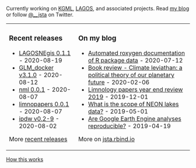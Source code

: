 Currently working on [KGML](https://sites.google.com/umn.edu/kgml/home), [LAGOS](https://lagoslakes.org), and associated projects. Read [my blog](https://jsta.rbind.io/blog) or follow [@__jsta](https://twitter.com/__jsta) on Twitter.

<table><tr><td valign="top">

### Recent releases
<!-- recent_releases starts -->
* [LAGOSNEgis 0.1.1](https://github.com/cont-limno/LAGOSNEgis/releases/tag/0.1.1) - 2020-08-19
* [GLM_docker v3.1.0](https://github.com/jsta/GLM_docker/releases/tag/v3.1.0) - 2020-08-12
* [nml 0.0.1](https://github.com/jsta/nml/releases/tag/0.0.1) - 2020-08-07
* [limnopapers 0.0.1](https://github.com/jsta/limnopapers/releases/tag/0.0.1) - 2020-08-07
* [ipdw v0.2-9](https://github.com/jsta/ipdw/releases/tag/v0.2-9) - 2020-08-02
<!-- recent_releases ends -->
More [recent releases](https://github.com/jsta/jsta/blob/main/releases.md)
</td><td valign="top">

### On my blog
<!-- blog starts -->
* [Automated roxygen documentation of R package data](https://jsta.rbind.io/blog/automated-roxygen-documentation-of-r-package-data/) - 2020-07-12
* [Book review - Climate leviathan: a political theory of our planetary future](https://jsta.rbind.io/blog/climate-leviathan-a-polictical-theory-of-our-planetary-future/) - 2020-02-06
* [Limnology papers year end review 2019](https://jsta.rbind.io/blog/limnology-papers-year-end-review-with-a-python-twitter-rss-feed/) - 2019-12-01
* [What is the scope of NEON lakes data?](https://jsta.rbind.io/blog/what-is-the-scope-of-neon-lakes-data/) - 2019-05-01
* [Are Google Earth Engine analyses reproducible?](https://jsta.rbind.io/blog/are-google-earth-engine-analyses-reproducible/) - 2019-04-19
<!-- blog ends -->
More on [jsta.rbind.io](https://jsta.rbind.io)
</td></tr></table>

<a href="https://simonwillison.net/2020/Jul/10/self-updating-profile-readme/">How this works</a>
